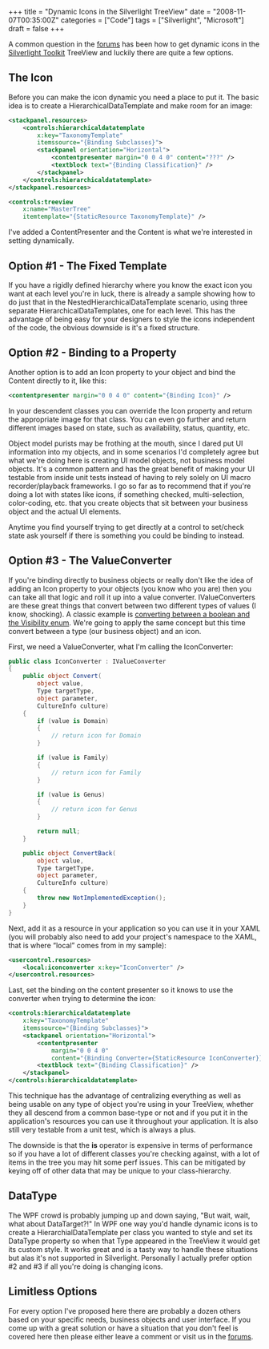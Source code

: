 +++
title = "Dynamic Icons in the Silverlight TreeView"
date = "2008-11-07T00:35:00Z"
categories = ["Code"]
tags = ["Silverlight", "Microsoft"]
draft = false
+++

A common question in the [forums](http://silverlight.net/forums/35.aspx) has been how to get dynamic icons in the [Silverlight Toolkit](http://www.codeplex.com/Silverlight) TreeView and luckily there are quite a few options.

## The Icon

Before you can make the icon dynamic you need a place to put it. The basic idea is to create a HierarchicalDataTemplate and make room for an image:

```xml
<stackpanel.resources>
    <controls:hierarchicaldatatemplate
        x:key="TaxonomyTemplate"
        itemssource="{Binding Subclasses}">
        <stackpanel orientation="Horizontal">
            <contentpresenter margin="0 0 4 0" content="???" />
            <textblock text="{Binding Classification}" />
        </stackpanel>
    </controls:hierarchicaldatatemplate>
</stackpanel.resources>

<controls:treeview
    x:name="MasterTree"
    itemtemplate="{StaticResource TaxonomyTemplate}" />
```

I've added a ContentPresenter and the Content is what we're interested in setting dynamically.

## Option #1 - The Fixed Template

If you have a rigidly defined hierarchy where you know the exact icon you want at each level you're in luck, there is already a sample showing how to do just that in the NestedHierarchicalDataTemplate scenario, using three separate HierarchicalDataTemplates, one for each level. This has the advantage of being easy for your designers to style the icons independent of the code, the obvious downside is it's a fixed structure.

## Option #2 - Binding to a Property

Another option is to add an Icon property to your object and bind the Content directly to it, like this:

```xml
<contentpresenter margin="0 0 4 0" content="{Binding Icon}" />
```

In your descendent classes you can override the Icon property and return the appropriate image for that class. You can even go further and return different images based on state, such as availability, status, quantity, etc.

Object model purists may be frothing at the mouth, since I dared put UI information into my objects, and in some scenarios I'd completely agree but what we're doing here is creating UI model objects, not business model objects. It's a common pattern and has the great benefit of making your UI testable from inside unit tests instead of having to rely solely on UI macro recorder/playback frameworks. I go so far as to recommend that if you're doing a lot with states like icons, if something checked, multi-selection, color-coding, etc. that you create objects that sit between your business object and the actual UI elements.

Anytime you find yourself trying to get directly at a control to set/check state ask yourself if there is something you could be binding to instead.

## Option #3 - The ValueConverter

If you're binding directly to business objects or really don't like the idea of adding an Icon property to your objects (you know who you are) then you can take all that logic and roll it up into a value converter. IValueConverters are these great things that convert between two different types of values (I know, shocking). A classic example is [converting between a boolean and the Visibility enum](http://www.jeff.wilcox.name/2008/07/13/visibility-type-converter/). We're going to apply the same concept but this time convert between a type (our business object) and an icon.

First, we need a ValueConverter, what I'm calling the IconConverter:

```csharp
public class IconConverter : IValueConverter
{
    public object Convert(
        object value,
        Type targetType,
        object parameter,
        CultureInfo culture)
    {
        if (value is Domain)
        {
            // return icon for Domain
        }

        if (value is Family)
        {
            // return icon for Family
        }

        if (value is Genus)
        {
            // return icon for Genus
        }

        return null;
    }

    public object ConvertBack(
        object value,
        Type targetType,
        object parameter,
        CultureInfo culture)
    {
        throw new NotImplementedException();
    }
}
```

Next, add it as a resource in your application so you can use it in your XAML (you will probably also need to add your project's namespace to the XAML, that is where &ldquo;local&rdquo; comes from in my sample):

```xml
<usercontrol.resources>
    <local:iconconverter x:key="IconConverter" />
</usercontrol.resources>
```

Last, set the binding on the content presenter so it knows to use the converter when trying to determine the icon:

```xml
<controls:hierarchicaldatatemplate
    x:key="TaxonomyTemplate"
    itemssource="{Binding Subclasses}">
    <stackpanel orientation="Horizontal">
        <contentpresenter
            margin="0 0 4 0"
            content="{Binding Converter={StaticResource IconConverter}}" />
        <textblock text="{Binding Classification}" />
    </stackpanel>
</controls:hierarchicaldatatemplate>
```

This technique has the advantage of centralizing everything as well as being usable on any type of object you're using in your TreeView, whether they all descend from a common base-type or not and if you put it in the application's resources you can use it throughout your application. It is also still very testable from a unit test, which is always a plus.

The downside is that the **is** operator is expensive in terms of performance so if you have a lot of different classes you're checking against, with a lot of items in the tree you may hit some perf issues. This can be mitigated by keying off of other data that may be unique to your class-hierarchy.

## DataType

The WPF crowd is probably jumping up and down saying, "But wait, wait, what about DataTarget?!" In WPF one way you'd handle dynamic icons is to create a HierarchialDataTemplate per class you wanted to style and set its DataType property so when that Type appeared in the TreeView it would get its custom style. It works great and is a tasty way to handle these situations but alas it's not supported in Silverlight. Personally I actually prefer option #2 and #3 if all you're doing is changing icons.

## Limitless Options

For every option I've proposed here there are probably a dozen others based on your specific needs, business objects and user interface. If you come up with a great solution or have a situation that you don't feel is covered here then please either leave a comment or visit us in the [forums](http://silverlight.net/forums/35.aspx).
